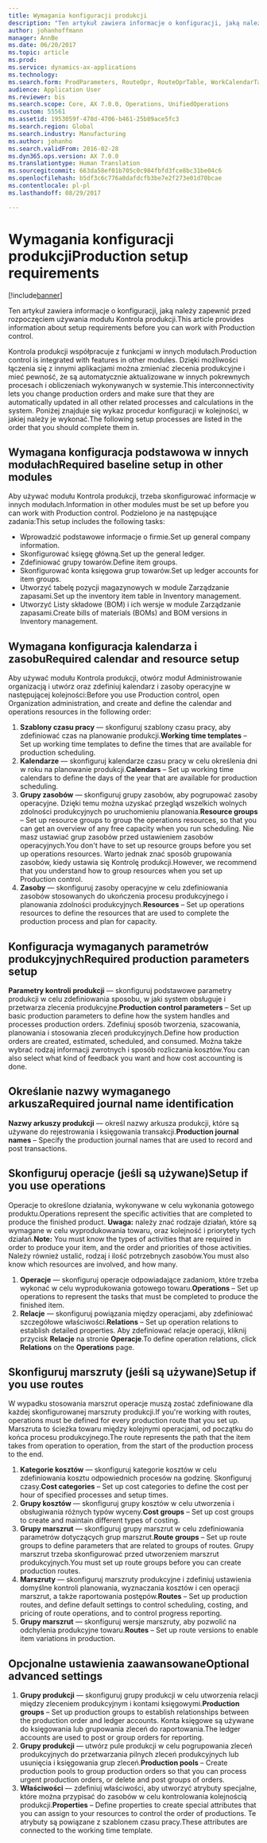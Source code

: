 ```yaml
---
title: Wymagania konfiguracji produkcji
description: "Ten artykuł zawiera informacje o konfiguracji, jaką należy zapewnić przed rozpoczęciem używania modułu Kontrola produkcji."
author: johanhoffmann
manager: AnnBe
ms.date: 06/20/2017
ms.topic: article
ms.prod: 
ms.service: dynamics-ax-applications
ms.technology: 
ms.search.form: ProdParameters, RouteOpr, RouteOprTable, WorkCalendarTable, WorkTimeTable, WrkCtrTable
audience: Application User
ms.reviewer: bis
ms.search.scope: Core, AX 7.0.0, Operations, UnifiedOperations
ms.custom: 55561
ms.assetid: 1953059f-478d-4706-b461-25b89ace5fc3
ms.search.region: Global
ms.search.industry: Manufacturing
ms.author: johanho
ms.search.validFrom: 2016-02-28
ms.dyn365.ops.version: AX 7.0.0
ms.translationtype: Human Translation
ms.sourcegitcommit: 663da58ef01b705c0c984fbfd3fce8bc31be04c6
ms.openlocfilehash: b5df3c6c776a8dafdcfb3be7e2f273e01d70bcae
ms.contentlocale: pl-pl
ms.lasthandoff: 08/29/2017

---
```


# <a name="production-setup-requirements"></a><span data-ttu-id="c616a-103">Wymagania konfiguracji produkcji</span><span class="sxs-lookup"><span data-stu-id="c616a-103">Production setup requirements</span></span>

[!include[banner](../includes/banner.md)]


<span data-ttu-id="c616a-104">Ten artykuł zawiera informacje o konfiguracji, jaką należy zapewnić przed rozpoczęciem używania modułu Kontrola produkcji.</span><span class="sxs-lookup"><span data-stu-id="c616a-104">This article provides information about setup requirements before you can work with Production control.</span></span> 

<span data-ttu-id="c616a-105">Kontrola produkcji współpracuje z funkcjami w innych modułach.</span><span class="sxs-lookup"><span data-stu-id="c616a-105">Production control is integrated with features in other modules.</span></span> <span data-ttu-id="c616a-106">Dzięki możliwości łączenia się z innymi aplikacjami można zmieniać zlecenia produkcyjne i mieć pewność, że są automatycznie aktualizowane w innych pokrewnych procesach i obliczeniach wykonywanych w systemie.</span><span class="sxs-lookup"><span data-stu-id="c616a-106">This interconnectivity lets you change production orders and make sure that they are automatically updated in all other related processes and calculations in the system.</span></span> <span data-ttu-id="c616a-107">Poniżej znajduje się wykaz procedur konfiguracji w kolejności, w jakiej należy je wykonać.</span><span class="sxs-lookup"><span data-stu-id="c616a-107">The following setup processes are listed in the order that you should complete them in.</span></span>

## <a name="required-baseline-setup-in-other-modules"></a><span data-ttu-id="c616a-108">Wymagana konfiguracja podstawowa w innych modułach</span><span class="sxs-lookup"><span data-stu-id="c616a-108">Required baseline setup in other modules</span></span>
<span data-ttu-id="c616a-109">Aby używać modułu Kontrola produkcji, trzeba skonfigurować informacje w innych modułach.</span><span class="sxs-lookup"><span data-stu-id="c616a-109">Information in other modules must be set up before you can work with Production control.</span></span> <span data-ttu-id="c616a-110">Podzielono je na następujące zadania:</span><span class="sxs-lookup"><span data-stu-id="c616a-110">This setup includes the following tasks:</span></span>

-   <span data-ttu-id="c616a-111">Wprowadzić podstawowe informacje o firmie.</span><span class="sxs-lookup"><span data-stu-id="c616a-111">Set up general company information.</span></span>
-   <span data-ttu-id="c616a-112">Skonfigurować księgę główną.</span><span class="sxs-lookup"><span data-stu-id="c616a-112">Set up the general ledger.</span></span>
-   <span data-ttu-id="c616a-113">Zdefiniować grupy towarów.</span><span class="sxs-lookup"><span data-stu-id="c616a-113">Define item groups.</span></span>
-   <span data-ttu-id="c616a-114">Skonfigurować konta księgowa grup towarów.</span><span class="sxs-lookup"><span data-stu-id="c616a-114">Set up ledger accounts for item groups.</span></span>
-   <span data-ttu-id="c616a-115">Utworzyć tabelę pozycji magazynowych w module Zarządzanie zapasami.</span><span class="sxs-lookup"><span data-stu-id="c616a-115">Set up the inventory item table in Inventory management.</span></span>
-   <span data-ttu-id="c616a-116">Utworzyć Listy składowe (BOM) i ich wersje w module Zarządzanie zapasami.</span><span class="sxs-lookup"><span data-stu-id="c616a-116">Create bills of materials (BOMs) and BOM versions in Inventory management.</span></span>

## <a name="required-calendar-and-resource-setup"></a><span data-ttu-id="c616a-117">Wymagana konfiguracja kalendarza i zasobu</span><span class="sxs-lookup"><span data-stu-id="c616a-117">Required calendar and resource setup</span></span>
<span data-ttu-id="c616a-118">Aby używać modułu Kontrola produkcji, otwórz moduł Administrowanie organizacją i utwórz oraz zdefiniuj kalendarz i zasoby operacyjne w następującej kolejności:</span><span class="sxs-lookup"><span data-stu-id="c616a-118">Before you use Production control, open Organization administration, and create and define the calendar and operations resources in the following order:</span></span>

1.  <span data-ttu-id="c616a-119">**Szablony czasu pracy** — skonfiguruj szablony czasu pracy, aby zdefiniować czas na planowanie produkcji.</span><span class="sxs-lookup"><span data-stu-id="c616a-119">**Working time templates** – Set up working time templates to define the times that are available for production scheduling.</span></span>
2.  <span data-ttu-id="c616a-120">**Kalendarze** — skonfiguruj kalendarze czasu pracy w celu określenia dni w roku na planowanie produkcji.</span><span class="sxs-lookup"><span data-stu-id="c616a-120">**Calendars** – Set up working time calendars to define the days of the year that are available for production scheduling.</span></span>
3.  <span data-ttu-id="c616a-121">**Grupy zasobów** — skonfiguruj grupy zasobów, aby pogrupować zasoby operacyjne. Dzięki temu można uzyskać przegląd wszelkich wolnych zdolności produkcyjnych po uruchomieniu planowania.</span><span class="sxs-lookup"><span data-stu-id="c616a-121">**Resource groups** – Set up resource groups to group the operations resources, so that you can get an overview of any free capacity when you run scheduling.</span></span> <span data-ttu-id="c616a-122">Nie masz ustawiać grup zasobów przed ustawieniem zasobów operacyjnych.</span><span class="sxs-lookup"><span data-stu-id="c616a-122">You don't have to set up resource groups before you set up operations resources.</span></span> <span data-ttu-id="c616a-123">Warto jednak znać sposób grupowania zasobów, kiedy ustawia się Kontrolę produkcji.</span><span class="sxs-lookup"><span data-stu-id="c616a-123">However, we recommend that you understand how to group resources when you set up Production control.</span></span>
4.  <span data-ttu-id="c616a-124">**Zasoby** — skonfiguruj zasoby operacyjne w celu zdefiniowania zasobów stosowanych do ukończenia procesu produkcyjnego i planowania zdolności produkcyjnych.</span><span class="sxs-lookup"><span data-stu-id="c616a-124">**Resources** – Set up operations resources to define the resources that are used to complete the production process and plan for capacity.</span></span>

## <a name="required-production-parameters-setup"></a><span data-ttu-id="c616a-125">Konfiguracja wymaganych parametrów produkcyjnych</span><span class="sxs-lookup"><span data-stu-id="c616a-125">Required production parameters setup</span></span>
<span data-ttu-id="c616a-126">**Parametry kontroli produkcji** — skonfiguruj podstawowe parametry produkcji w celu zdefiniowania sposobu, w jaki system obsługuje i przetwarza zlecenia produkcyjne.</span><span class="sxs-lookup"><span data-stu-id="c616a-126">**Production control parameters** – Set up basic production parameters to define how the system handles and processes production orders.</span></span> <span data-ttu-id="c616a-127">Zdefiniuj sposób tworzenia, szacowania, planowania i stosowania zleceń produkcyjnych.</span><span class="sxs-lookup"><span data-stu-id="c616a-127">Define how production orders are created, estimated, scheduled, and consumed.</span></span> <span data-ttu-id="c616a-128">Można także wybrać rodzaj informacji zwrotnych i sposób rozliczania kosztów.</span><span class="sxs-lookup"><span data-stu-id="c616a-128">You can also select what kind of feedback you want and how cost accounting is done.</span></span>

## <a name="required-journal-name-identification"></a><span data-ttu-id="c616a-129">Określanie nazwy wymaganego arkusza</span><span class="sxs-lookup"><span data-stu-id="c616a-129">Required journal name identification</span></span>
<span data-ttu-id="c616a-130">**Nazwy arkuszy produkcji** — określ nazwy arkusza produkcji, które są używane do rejestrowania i księgowania transakcji.</span><span class="sxs-lookup"><span data-stu-id="c616a-130">**Production journal names** – Specify the production journal names that are used to record and post transactions.</span></span>

## <a name="setup-if-you-use-operations"></a><span data-ttu-id="c616a-131">Skonfiguruj operacje (jeśli są używane)</span><span class="sxs-lookup"><span data-stu-id="c616a-131">Setup if you use operations</span></span>
<span data-ttu-id="c616a-132">Operacje to określone działania, wykonywane w celu wykonania gotowego produktu.</span><span class="sxs-lookup"><span data-stu-id="c616a-132">Operations represent the specific activities that are completed to produce the finished product.</span></span> <span data-ttu-id="c616a-133">**Uwaga:** należy znać rodzaje działań, które są wymagane w celu wyprodukowania towaru, oraz kolejność i priorytety tych działań.</span><span class="sxs-lookup"><span data-stu-id="c616a-133">**Note:** You must know the types of activities that are required in order to produce your item, and the order and priorities of those activities.</span></span> <span data-ttu-id="c616a-134">Należy również ustalić, rodzaj i ilość potrzebnych zasobów.</span><span class="sxs-lookup"><span data-stu-id="c616a-134">You must also know which resources are involved, and how many.</span></span>

1.  <span data-ttu-id="c616a-135">**Operacje** — skonfiguruj operacje odpowiadające zadaniom, które trzeba wykonać w celu wyprodukowania gotowego towaru.</span><span class="sxs-lookup"><span data-stu-id="c616a-135">**Operations** – Set up operations to represent the tasks that must be completed to produce the finished item.</span></span>
2.  <span data-ttu-id="c616a-136">**Relacje** — skonfiguruj powiązania między operacjami, aby zdefiniować szczegółowe właściwości.</span><span class="sxs-lookup"><span data-stu-id="c616a-136">**Relations** – Set up operation relations to establish detailed properties.</span></span> <span data-ttu-id="c616a-137">Aby zdefiniować relacje operacji, kliknij przycisk **Relacje** na stronie **Operacje**.</span><span class="sxs-lookup"><span data-stu-id="c616a-137">To define operation relations, click **Relations** on the **Operations** page.</span></span>

## <a name="setup-if-you-use-routes"></a><span data-ttu-id="c616a-138">Skonfiguruj marszruty (jeśli są używane)</span><span class="sxs-lookup"><span data-stu-id="c616a-138">Setup if you use routes</span></span>
<span data-ttu-id="c616a-139">W wypadku stosowania marszrut operacje muszą zostać zdefiniowane dla każdej skonfigurowanej marszruty produkcji.</span><span class="sxs-lookup"><span data-stu-id="c616a-139">If you're working with routes, operations must be defined for every production route that you set up.</span></span> <span data-ttu-id="c616a-140">Marszruta to ścieżka towaru między kolejnymi operacjami, od początku do końca procesu produkcyjnego.</span><span class="sxs-lookup"><span data-stu-id="c616a-140">The route represents the path that the item takes from operation to operation, from the start of the production process to the end.</span></span>

1.  <span data-ttu-id="c616a-141">**Kategorie kosztów** — skonfiguruj kategorie kosztów w celu zdefiniowania kosztu odpowiednich procesów na godzinę. Skonfiguruj czasy.</span><span class="sxs-lookup"><span data-stu-id="c616a-141">**Cost categories** – Set up cost categories to define the cost per hour of specified processes and setup times.</span></span>
2.  <span data-ttu-id="c616a-142">**Grupy kosztów** — skonfiguruj grupy kosztów w celu utworzenia i obsługiwania różnych typów wyceny.</span><span class="sxs-lookup"><span data-stu-id="c616a-142">**Cost groups** – Set up cost groups to create and maintain different types of costing.</span></span>
3.  <span data-ttu-id="c616a-143">**Grupy marszrut** — skonfiguruj grupy marszrut w celu zdefiniowania parametrów dotyczących grup marszrut.</span><span class="sxs-lookup"><span data-stu-id="c616a-143">**Route groups** – Set up route groups to define parameters that are related to groups of routes.</span></span> <span data-ttu-id="c616a-144">Grupy marszrut trzeba skonfigurować przed utworzeniem marszrut produkcyjnych.</span><span class="sxs-lookup"><span data-stu-id="c616a-144">You must set up route groups before you can create production routes.</span></span>
4.  <span data-ttu-id="c616a-145">**Marszruty** — skonfiguruj marszruty produkcyjne i zdefiniuj ustawienia domyślne kontroli planowania, wyznaczania kosztów i cen operacji marszrut, a także raportowania postępów.</span><span class="sxs-lookup"><span data-stu-id="c616a-145">**Routes** – Set up production routes, and define default settings to control scheduling, costing, and pricing of route operations, and to control progress reporting.</span></span>
5.  <span data-ttu-id="c616a-146">**Grupy marszrut** — skonfiguruj wersje marszruty, aby pozwolić na odchylenia produkcyjne towaru.</span><span class="sxs-lookup"><span data-stu-id="c616a-146">**Routes** – Set up route versions to enable item variations in production.</span></span>

## <a name="optional-advanced-settings"></a><span data-ttu-id="c616a-147">Opcjonalne ustawienia zaawansowane</span><span class="sxs-lookup"><span data-stu-id="c616a-147">Optional advanced settings</span></span>
1.  <span data-ttu-id="c616a-148">**Grupy produkcji** — skonfiguruj grupy produkcji w celu utworzenia relacji między zleceniem produkcyjnym i kontami księgowymi.</span><span class="sxs-lookup"><span data-stu-id="c616a-148">**Production groups** – Set up production groups to establish relationships between the production order and ledger accounts.</span></span> <span data-ttu-id="c616a-149">Konta księgowe są używane do księgowania lub grupowania zleceń do raportowania.</span><span class="sxs-lookup"><span data-stu-id="c616a-149">The ledger accounts are used to post or group orders for reporting.</span></span>
2.  <span data-ttu-id="c616a-150">**Grupy produkcji** — utwórz pule produkcji w celu pogrupowania zleceń produkcyjnych do przetwarzania pilnych zleceń produkcyjnych lub usunięcia i księgowania grup zleceń.</span><span class="sxs-lookup"><span data-stu-id="c616a-150">**Production pools** – Create production pools to group production orders so that you can process urgent production orders, or delete and post groups of orders.</span></span>
3.  <span data-ttu-id="c616a-151">**Właściwości** — zdefiniuj właściwości, aby utworzyć atrybuty specjalne, które można przypisać do zasobów w celu kontrolowania kolejnością produkcji.</span><span class="sxs-lookup"><span data-stu-id="c616a-151">**Properties** – Define properties to create special attributes that you can assign to your resources to control the order of productions.</span></span> <span data-ttu-id="c616a-152">Te atrybuty są powiązane z szablonem czasu pracy.</span><span class="sxs-lookup"><span data-stu-id="c616a-152">These attributes are connected to the working time template.</span></span>





